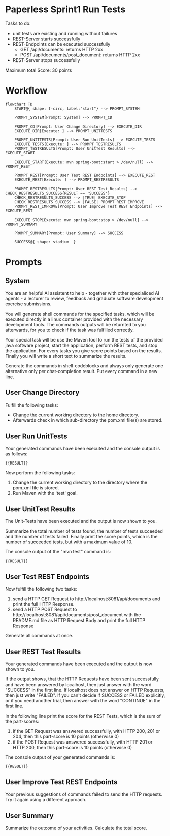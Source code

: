 # Paperless Sprint1 Run Tests

Tasks to do:

- unit tests are existing and running without failures
- REST-Server starts successfully
- REST-Endpoints can be executed successfully
    - GET /api/documents: returns HTTP 2xx
    - POST /api/documents/post_document: returns HTTP 2xx
- REST-Server stops successfully

Maximum total Score: 30 points 

# Workflow

```mermaid
flowchart TD
    START@{ shape: f-circ, label:"start"} --> PROMPT_SYSTEM

    PROMPT_SYSTEM[Prompt: System] --> PROMPT_CD

    PROMPT_CD[Prompt: User Change Directory] --> EXECUTE_DIR
    EXECUTE_DIR[Execute: ] --> PROMPT_UNITTESTS

    PROMPT_UNITTESTS[Prompt: User Run UnitTests] --> EXECUTE_TESTS
    EXECUTE_TESTS[Execute: ] --> PROMPT_TESTRESULTS
    PROMPT_TESTRESULTS[Prompt: User UnitTest Results] --> EXECUTE_START

    EXECUTE_START[Execute: mvn spring-boot:start > /dev/null] --> PROMPT_REST

    PROMPT_REST[Prompt: User Test REST Endpoints] --> EXECUTE_REST
    EXECUTE_REST[Execute: ] --> PROMPT_RESTRESULTS

    PROMPT_RESTRESULTS[Prompt: User REST Test Results] --> CHECK_RESTRESULTS_SUCCESS{RESULT == 'SUCCESS'}
    CHECK_RESTRESULTS_SUCCESS --> |TRUE| EXECUTE_STOP
    CHECK_RESTRESULTS_SUCCESS --> |FALSE| PROMPT_REST_IMPROVE
    PROMPT_REST_IMPROVE[Prompt: User Improve Test REST Endpoints] --> EXECUTE_REST

    EXECUTE_STOP[Execute: mvn spring-boot:stop > /dev/null] --> PROMPT_SUMMARY

    PROMPT_SUMMARY[Prompt: User Summary] --> SUCCESS

    SUCCESS@{ shape: stadium  }

```

# Prompts

## System

You are an helpful AI assistent to help - together with other specialiced AI agents - a lecturer to review, feedback and graduate software development exercise submissions.

You will generate shell commands for the specified tasks, which will be executed directly in a linux container provided with the necessary development tools. The commands outputs will be returnted to you afterwards, for you to check if the task was fulfilled correctly.

Your special task will be use the Maven tool to run the tests of the provided java software project, start the application, perform REST tests, and stop the application. For every tasks you give score points based on the results.
Finally you will write a short text to summarize the results.

Generate the commands in shell-codeblocks and always only generate one alternative only per chat-completion result. Put every command in a new line. 

## User Change Directory

Fulfill the following tasks:
- Change the current working directory to the home directory.
- Afterwards check in which sub-directory the pom.xml file(s) are stored.

## User Run UnitTests

Your generated commands have been executed and the console output is as follows:  
```shell
{{RESULT}}
```

Now perform the following tasks:
1. Change the current working directory to the directory where the pom.xml file is stored.
2. Run Maven with the 'test' goal.

## User UnitTest Results

The Unit-Tests have been executed and the output is now shown to you.

Summarize the total number of tests found, the number of tests succeeded and the number of tests failed.
Finally print the score points, which is the number of succeeded tests, but with a maximum value of 10.

The console output of the "mvn test" command is:  
```shell
{{RESULT}}
```

## User Test REST Endpoints

Now fulfill the following two tasks:
1. send a HTTP GET Request to http://localhost:8081/api/documents and print the full HTTP Response. 
2. send a HTTP POST Request to http://localhost:8081/api/documents/post_document with the README.md file as HTTP Request Body and print the full HTTP Response

Generate all commands at once.

## User REST Test Results

Your generated commands have been executed and the output is now shown to you.

If the output shows, that the HTTP Requests have been sent successfully and have been answered by localhost, then just answer with the word "SUCCESS" in the first line.
If localhost does not answer on HTTP Requests, then just write "FAILED".
If you can't decide if SUCCESS or FAILED explicitly, or if you need another trial, then answer with the word "CONTINUE" in the first line.

In the following line print the score for the REST Tests, which is the sum of the part-scores:
1. if the GET Request was answered successfully, with HTTP 200, 201 or 204, then this part-score is 10 points (otherwise 0)
2. if the POST Request was answered successfully, with HTTP 201 or HTTP 200, then this part-score is 10 points (otherwise 0)

The console output of your generated commands is:  
```shell
{{RESULT}}
```

## User Improve Test REST Endpoints

Your previous suggestions of commands failed to send the HTTP requests.
Try it again using a different approach.

## User Summary

Summarize the outcome of your activities.
Calculate the total score.
